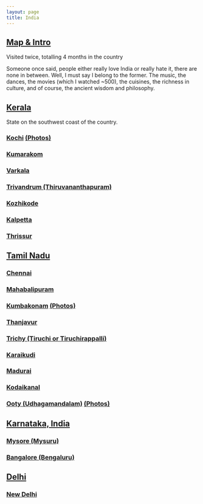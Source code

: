 ```yaml
---
layout: page
title: India
---
```


## [Map & Intro](https://goo.gl/maps/8hjtG7jnG7WNhn7W7)

Visited twice, totalling 4 months in the country

Someone once said, people either really love India or really hate it, there are none in between.  Well, I must say I belong to the former.  The music, the dances, the movies (which I watched ~500), the cuisines, the richness in culture, and of course, the ancient wisdom and philosophy.


## [Kerala](https://goo.gl/maps/At6LN432evocahgo7)
State on the southwest coast of the country.

### [Kochi](https://goo.gl/maps/6CcasBRCrYm9xkL48) [(Photos)](https://photos.app.goo.gl/488X3zHajsiygbeD6)

### [Kumarakom](https://goo.gl/maps/81jhDkjoPacMrKvbA)

### [Varkala](https://goo.gl/maps/Ly2etppZ7FCt8Psp6)

### [Trivandrum (Thiruvananthapuram)](https://goo.gl/maps/4AKos4zdfQnZdnn4A)

### [Kozhikode](https://goo.gl/maps/Bfn7SGT74rh7Ug9c7)

### [Kalpetta](https://goo.gl/maps/hR2MFFuuxAHGbRabA)

### [Thrissur](https://goo.gl/maps/bgLi4RTQQYdGQoueA)


## [Tamil Nadu](https://goo.gl/maps/BZnuEcXtAjrAygfk6)

### [Chennai](https://goo.gl/maps/qZM74rYFbSJ5HoKf7)

### [Mahabalipuram](https://goo.gl/maps/YX2vyUaWGdPYeLtM7)

### [Kumbakonam](https://goo.gl/maps/mJZL4sMMG7cqET1T6) [(Photos)](https://photos.app.goo.gl/BdcKYcGwPyFhA7bL7)

### [Thanjavur](https://goo.gl/maps/KGYv9ScoKWij5Za76)

### [Trichy (Tiruchi or Tiruchirappalli)](https://goo.gl/maps/vXsWa8tWPgyDPDFm8)

### [Karaikudi](https://goo.gl/maps/fq7EnM5o1qhkiEsd8)

### [Madurai](https://goo.gl/maps/WqYEw6U4wHLRFeobA)

### [Kodaikanal](https://goo.gl/maps/AY5mim1e4qGTkmj87)

### [Ooty (Udhagamandalam)](https://goo.gl/maps/YmRoBxqApSyu97hA7) [(Photos)](https://photos.app.goo.gl/VJAwfDzaHKzhBCRu5)

## [Karnataka, India](https://goo.gl/maps/FGywK6yk1gM3iwwUA)

### [Mysore (Mysuru)](https://goo.gl/maps/DbmxG1QiRcfoUVsL7)

### [Bangalore (Bengaluru)](https://goo.gl/maps/oa82BWWqUxPvAJCo6)

## [Delhi](https://goo.gl/maps/oYb7h29guF6EXKfw8)

### [New Delhi](https://goo.gl/maps/adFfdBjr2fTWbGsp6)

